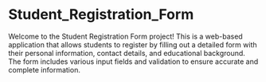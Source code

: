 # Student_Registration_Form
Welcome to the Student Registration Form project! This is a web-based application that allows students to register by filling out a detailed form with their personal information, contact details, and educational background. The form includes various input fields and validation to ensure accurate and complete information.   
